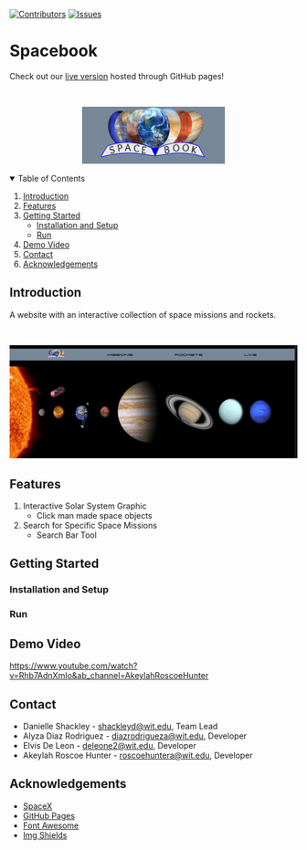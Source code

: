 [![Contributors][contributors-shield]][contributors-url]
[![Issues][issues-shield]][issues-url]



<!-- LOGO -->
# Spacebook

Check out our [live version](https://alyzadiaz.github.io/spacebook/HTML/home.html) hosted through GitHub pages!

<br/>
<p align="center">
    <img src="RESOURCES/logo.png">
</p>

<!-- TABLE OF CONTENTS -->
<details open="open">
  <summary>Table of Contents</summary>
  <ol>
    <li>
      <a href="#introduction">Introduction</a>
    </li>
    <li><a href="#features">Features</a>
    <li><a href="#getting-started">Getting Started</a>
        <ul>
          <li><a href="#installation-and-setup">Installation and Setup</a></li>
          <li><a href="#run">Run</a></li>
      </ul>
    </li>
    <li><a href="#demo-video">Demo Video</a></li>
    <li><a href="#contact">Contact</a></li>
    <li><a href="#acknowledgements">Acknowledgements</a></li>
  </ol>
</details>

## Introduction
A website with an interactive collection of space missions and rockets.

<br/>
<p align="center">
  <img src="RESOURCES/PROJECT IMAGES/spacebook-home.PNG">
</p>

## Features
1. Interactive Solar System Graphic 
    * Click man made space objects
2. Search for Specific Space Missions
    * Search Bar Tool
## Getting Started

### Installation and Setup

### Run

## Demo Video
https://www.youtube.com/watch?v=Rhb7AdnXmIo&ab_channel=AkeylahRoscoeHunter
## Contact

* Danielle Shackley - shackleyd@wit.edu, Team Lead
* Alyza Diaz Rodriguez - diazrodrigueza@wit.edu, Developer
* Elvis De Leon - deleone2@wit.edu, Developer
* Akeylah Roscoe Hunter - roscoehuntera@wit.edu, Developer

## Acknowledgements
* [SpaceX](https://api.spacexdata.com/)
* [GitHub Pages](https://pages.github.com)
* [Font Awesome](https://fontawesome.com)
* [Img Shields](https://shields.io)


[contributors-shield]: https://img.shields.io/github/contributors/alyzadiaz/spacebook.svg?style=for-the-badge
[contributors-url]: https://github.com/alyzadiaz/spacebook/graphs/contributors
[issues-shield]: https://img.shields.io/github/issues/alyzadiaz/spacebook.svg?style=for-the-badge
[issues-url]: https://github.com/alyzadiaz/spacebook/issues
